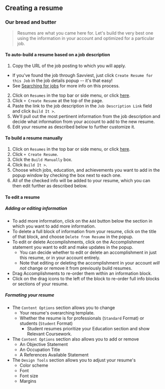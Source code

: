 ## Creating a resume

### Our bread and butter

> Resumes are what you came here for. Let's build the very best one using the information in your account and optimized for a particular job.

#### To auto-build a resume based on a job description

1. Copy the URL of the job posting to which you will apply. 
  * If you've found the job through Savviest, just click `Create Resume for this Job` in the job details popup -- it's that easy!
  * See [Searching for jobs](https://savviest.com/help/articles/searching-for-jobs) for more info on this process.
2. Click on `Resumes` in the top bar or side menu, or click [here](https://savviest.com/app/resumes).
3. Click `+ Create Resume` at the top of the page.
4. Paste the link to the job description in the `Job Description Link` field and click `Build It >`.
5. We'll pull out the most pertinent information from the job description and decide what information from your account to add to the new resume.
6. Edit your resume as described below to further customize it.

#### To build a resume manually

1. Click on `Resumes` in the top bar or side menu, or click [here](https://savviest.com/app/resumes).
2. Click `+ Create Resume`.
3. Click the `Build Manually` box.
4. Click `Build It >`.
5. Choose which jobs, education, and achievements you want to add in the popup window by checking the box next to each one.
6. All of the checked info will be added to your resume, which you can then edit further as described below.

#### To edit a resume

##### Adding or editing information
* To add more information, click on the `Add` button below the section in which you want to add more information.
* To delete a full block of information from your resume, click on the title of that block, and choose `Delete from Resume` in the popup.
* To edit or delete Accomplishments, click on the Accomplishment statement you want to edit and make updates in the popup.
  * You can decide whether to edit or delete an accomplishment in just this resume, or in your account entirely.
  * Note that editing or deleting the accomplishment in your account _will not_ change or remove it from previously build resumes.
* Drag Accomplishments to re-order them within an information block.
* Click on the drag icons to the left of the block to re-order full info blocks or sections of your resume.

##### Formating your resume
* The `Content Options` section allows you to change
  * Your resume's overarching template.
  * Whether the resume is for professionals (`Standard` Format) or students (`Student` Format)
    * Student resumes prioritize your Education section and show Relevant Coursework.
* The `Content Options` section also allows you to add or remove
  * An Objective Statement
  * An Occupation Title
  * A References Available Statement
* The `Design Tools` section allows you to adjust your resume's
  * Color scheme
  * Font
  * Font size
  * Margins
